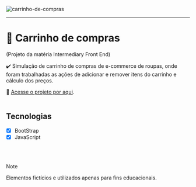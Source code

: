 ![carrinho-de-compras](https://github.com/brunacdp/carrinho-de-compras/assets/126818470/c6f28667-1545-4166-bd9b-153df8dca783)
<hr>

# :shopping_cart: Carrinho de compras

  (Projeto da matéria Intermediary Front End)

  :heavy_check_mark: Simulação de carrinho de compras de e-commerce de roupas, onde foram trabalhadas as ações de adicionar e remover itens do carrinho e cálculo dos preços.
  
  :link: [Acesse o projeto por aqui](brunacdp.github.io/animais-fantasticos/).
  <br>
  <br>

## Tecnologias

- [X] BootStrap
- [X] JavaScript

<br>
<br>

> [!NOTE]
> Elementos fictícios e utilizados apenas para fins educacionais.

